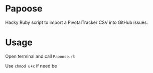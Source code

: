 # Papoose
Hacky Ruby script to import a PivotalTracker CSV into GitHub issues.
# Usage
Open terminal and call `Papoose.rb`


Use `chmod u+x` if need be 
